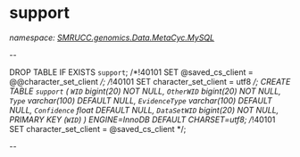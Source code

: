 ﻿# support
_namespace: [SMRUCC.genomics.Data.MetaCyc.MySQL](./index.md)_

--
 
 DROP TABLE IF EXISTS `support`;
 /*!40101 SET @saved_cs_client = @@character_set_client */;
 /*!40101 SET character_set_client = utf8 */;
 CREATE TABLE `support` (
 `WID` bigint(20) NOT NULL,
 `OtherWID` bigint(20) NOT NULL,
 `Type` varchar(100) DEFAULT NULL,
 `EvidenceType` varchar(100) DEFAULT NULL,
 `Confidence` float DEFAULT NULL,
 `DataSetWID` bigint(20) NOT NULL,
 PRIMARY KEY (`WID`)
 ) ENGINE=InnoDB DEFAULT CHARSET=utf8;
 /*!40101 SET character_set_client = @saved_cs_client */;
 
 --




